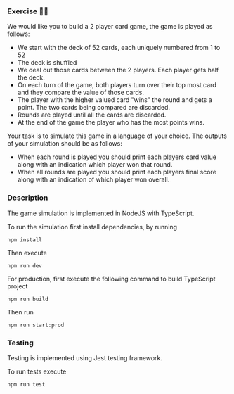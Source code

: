 ### Exercise 🏋️‍♀️

We would like you to build a 2 player card game, the game is played as follows:

- We start with the deck of 52 cards, each uniquely numbered from 1 to 52
- The deck is shuffled
- We deal out those cards between the 2 players. Each player gets half the deck.
- On each turn of the game, both players turn over their top most card and they compare the value of those cards.
- The player with the higher valued card "wins" the round and gets a point. The two cards being compared are discarded.
- Rounds are played until all the cards are discarded.
- At the end of the game the player who has the most points wins.

Your task is to simulate this game in a language of your choice. The outputs of your simulation should be as follows:

- When each round is played you should print each players card value along with an indication which player won that round.
- When all rounds are played you should print each players final score along with an indication of which player won overall.

### Description

The game simulation is implemented in NodeJS with TypeScript.

To run the simulation first install dependencies, by running

`npm install`

Then execute

`npm run dev`

For production, first execute the following command to build TypeScript project

`npm run build`

Then run

`npm run start:prod`

### Testing

Testing is implemented using Jest testing framework.

To run tests execute

`npm run test`
